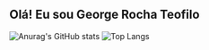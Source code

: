 ## Olá! Eu sou George Rocha Teofilo

![Anurag's GitHub stats](https://github-readme-stats.vercel.app/api?username=georteofilo&show_icons=true&theme=gotham)
![Top Langs](https://github-readme-stats.vercel.app/api/top-langs/?username=georteofilo&layout=compact&theme=gotham)

<!--
**georteofilo/georteofilo** is a ✨ _special_ ✨ repository because its `README.md` (this file) appears on your GitHub profile.

Here are some ideas to get you started:

- 🔭 I’m currently working on ...
- 🌱 I’m currently learning ...
- 👯 I’m looking to collaborate on ...
- 🤔 I’m looking for help with ...
- 💬 Ask me about ...
- 📫 How to reach me: ...
- 😄 Pronouns: ...
- ⚡ Fun fact: ...
-->

